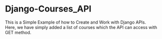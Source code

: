 # Django-Courses_API
This is a Simple Example of how to Create and Work with Django APIs. Here, we have simply added a list of courses which the API can access with GET method.
